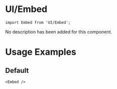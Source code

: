 # UI/Embed

```tsx
import Embed from 'UI/Embed';
```

No description has been added for this component.

# Usage Examples

## Default

```tsx
<Embed />
```